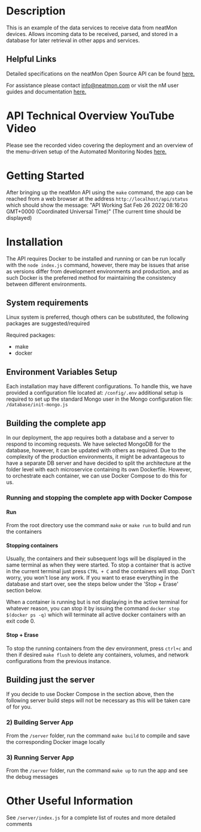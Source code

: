 # Description
This is an example of the data services to receive data from neatMon devices.  Allows incoming data to be received, parsed, and stored in a database for later retrieval in other apps and services.

## Helpful Links
Detailed specifications on the neatMon Open Source API can be found [here.](https://neatmon-inc.github.io/neatmon.api/)

For assistance please contact info@neatmon.com or visit the nM user guides and documentation [here.](https://info.neatmon.com/)

# API Technical Overview YouTube Video
Please see the recorded video covering the deployment and an overview of the menu-driven setup of the Automated Monitoring Nodes [here.](https://www.youtube.com/watch?v=SwGXM8TaJbA&t=304s)

# Getting Started
After bringing up the neatMon API using the `make` command, the app can be reached from a web browser at the address `http://localhost/api/status` which should show the message: "API Working Sat Feb 26 2022 08:16:20 GMT+0000 (Coordinated Universal Time)" (The current time should be displayed)

# Installation
The API requires Docker to be installed and running or can be run locally with the `node index.js` command, however, there may be issues that arise as versions differ from development environments and production, and as such Docker is the preferred method for maintaining the consistency between different environments.

## System requirements
Linux system is preferred, though others can be substituted, the following packages are suggested/required

Required packages:
* make
* docker

## Environment Variables Setup
Each installation may have different configurations.  To handle this, we have provided a configuration file located at: `/config/.env` additional setup is required to set up the standard Mongo user in the Mongo configuration file: `/database/init-mongo.js`  

## Building the complete app
In our deployment, the app requires both a database and a server to respond to incoming requests.  We have selected MongoDB for the database, however, it can be updated with others as required.  Due to the complexity of the production environments, it might be advantageous to have a separate DB server and have decided to split the architecture at the folder level with each microservice containing its own Dockerfile.  However, to orchestrate each container, we can use Docker Compose to do this for us. 

### Running and stopping the complete app with Docker Compose
#### Run
From the root directory use the command `make` or `make run` to build and run the containers

#### Stopping containers
Usually, the containers and their subsequent logs will be displayed in the same terminal as when they were started.  To stop a container that is active in the current terminal just press `CTRL + C` and the containers will stop.  Don't worry, you won't lose any work.  If you want to erase everything in the database and start over, see the steps below under the 'Stop + Erase' section below.

When a container is running but is not displaying in the active terminal for whatever reason, you can stop it by issuing the command `docker stop $(docker ps -q)` which will terminate all active docker containers with an exit code 0.
#### Stop + Erase
To stop the running containers from the dev environment, press `ctrl+c` and then if desired `make flush` to delete any containers, volumes, and network configurations from the previous instance.

## Building just the server
If you decide to use Docker Compose in the section above, then the following server build steps will not be necessary as this will be taken care of for you.

### 2) Building Server App
From the `/server` folder, run the command `make build` to compile and save the corresponding Docker image locally

### 3) Running Server App
From the `/server` folder, run the command `make up` to run the app and see the debug messages

# Other Useful Information
See `/server/index.js` for a complete list of routes and more detailed comments
